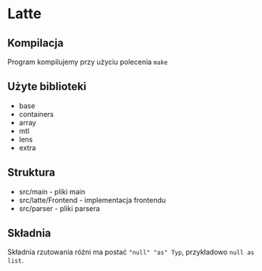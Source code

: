 # Latte

## Kompilacja
Program kompilujemy przy użyciu polecenia `make`

## Użyte biblioteki
- base
- containers
- array
- mtl
- lens
- extra

## Struktura
- src/main - pliki main
- src/latte/Frontend - implementacja frontendu
- src/parser - pliki parsera

## Składnia
Składnia rzutowania różni ma postać `"null" "as" Typ`, przykładowo `null as list`.


